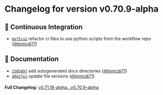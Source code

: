 <h1>Changelog for version v0.70.9-alpha</h1>
<h2>👷 Continuous Integration</h2>
<ul><li><code><a href="https://github.com/MediaEase/scripts/commit/6ef5ca2" class="commit-link" data-hovercard-type="commit">6ef5ca2</a></code> refactor ci files to use python scripts from the workflow repo (<a href="https://github.com/tomcdj71" class="user-mention notranslate">@tomcdj71</a>)</li></ul>
<h2>📝 Documentation</h2>
<ul><li><code><a href="https://github.com/MediaEase/scripts/commit/2585097" class="commit-link" data-hovercard-type="commit">2585097</a></code> add autogenerated docs directories (<a href="https://github.com/tomcdj71" class="user-mention notranslate">@tomcdj71</a>)</li>
<li><code><a href="https://github.com/MediaEase/scripts/commit/d0d2fe2" class="commit-link" data-hovercard-type="commit">d0d2fe2</a></code> update file versions (<a href="https://github.com/tomcdj71" class="user-mention notranslate">@tomcdj71</a>)</li></ul>
<div style="margin-top: 20px;"><strong>Full Changelog:</strong> <a href="https://github.com/MediaEase/scripts/compare/v0.71.18-alpha...v0.70.9-alpha" target="_blank">v0.71.18-alpha...v0.70.9-alpha</a></div>
